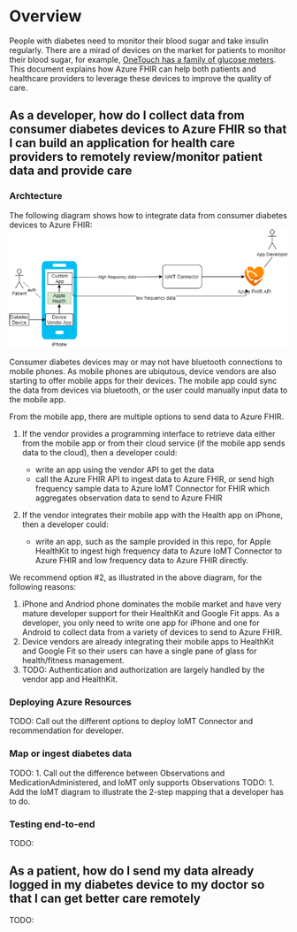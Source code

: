 # Overview

People with diabetes need to monitor their blood sugar and take insulin regularly. There are a mirad of devices on the market for patients to monitor their blood sugar, for example, [OneTouch has a family of glucose meters](https://www.onetouch.com/products). This document explains how Azure FHIR can help both patients and healthcare providers to leverage these devices to improve the quality of care.

## As a developer, how do I collect data from consumer diabetes devices to Azure FHIR so that I can build an application for health care providers to remotely review/monitor patient data and provide care

### Archtecture

The following diagram shows how to integrate data from consumer diabetes devices to Azure FHIR:
![Alt text](Media/DiabetesDeviceToFHIR.png?raw=true "device_to_fhir")

Consumer diabetes devices may or may not have bluetooth connections to mobile phones. As mobile phones are ubiqutous, device vendors are also starting to offer mobile apps for their devices. The mobile app could sync the data from devices via bluetooth, or the user could manually input data to the mobile app.

From the mobile app, there are multiple options to send data to Azure FHIR.

1. If the vendor provides a programming interface to retrieve data either from the mobile app or from their cloud service (if the mobile app sends data to the cloud), then a developer could:

   - write an app using the vendor API to get the data
   - call the Azure FHIR API to ingest data to Azure FHIR, or send high frequency sample data to Azure IoMT Connector for FHIR which aggregates observation data to send to Azure FHIR

2. If the vendor integrates their mobile app with the Health app on iPhone, then a developer could:

   - write an app, such as the sample provided in this repo, for Apple HealthKit to ingest high frequency data to Azure IoMT Connector to Azure FHIR and low frequency data to Azure FHIR directly.

We recommend option #2, as illustrated in the above diagram, for the following reasons:

1. iPhone and Andriod phone dominates the mobile market and have very mature developer support for their HealthKit and Google Fit apps. As a developer, you only need to write one app for iPhone and one for Android to collect data from a variety of devices to send to Azure FHIR.
2. Device vendors are already integrating their mobile apps to HealthKit and Google Fit so their users can have a single pane of glass for health/fitness management.
3. TODO: Authentication and authorization are largely handled by the vendor app and HealthKit.

### Deploying Azure Resources

TODO: Call out the different options to deploy IoMT Connector and recommendation for developer.

### Map or ingest diabetes data

TODO: 1. Call out the difference between Observations and MedicationAdministered, and IoMT only supports Observations
TODO: 1. Add the IoMT diagram to illustrate the 2-step mapping that a developer has to do.

### Testing end-to-end

TODO:

## As a patient, how do I send my data already logged in my diabetes device to my doctor so that I can get better care remotely

TODO:
